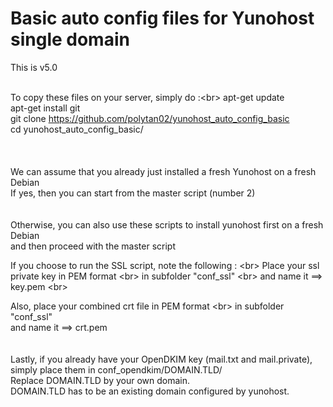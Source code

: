 # Basic auto config files for Yunohost single domain


This is v5.0<br>
<br>


To copy these files on your server, simply do :<br\>
apt-get update<br>
apt-get install git<br>
git clone https://github.com/polytan02/yunohost_auto_config_basic <br>
cd yunohost_auto_config_basic/<br>
<br>
<br>
<br>
We can assume that you already just installed a fresh Yunohost on a fresh Debian<br>
If yes, then you can start from the master script (number 2)<br>
<br>
<br>
Otherwise, you can also use these scripts to install yunohost first on a fresh Debian<br>
and then proceed with the master script<br>


If you choose to run the SSL script, note the following : <br\>
Place your ssl private key in PEM format <br\>
in subfolder "conf_ssl"  <br\>
and name it ==> key.pem <br\>

Also, place your combined crt file in PEM format   <br\>
in subfolder "conf_ssl"  <br>
and name it ==> crt.pem <br>
<br>
<br>
Lastly, if you already have your OpenDKIM key (mail.txt and mail.private), simply place them in conf_opendkim/DOMAIN.TLD/ <br>
Replace DOMAIN.TLD by your own domain. <br>
DOMAIN.TLD has to be an existing domain configured by yunohost.<br>
